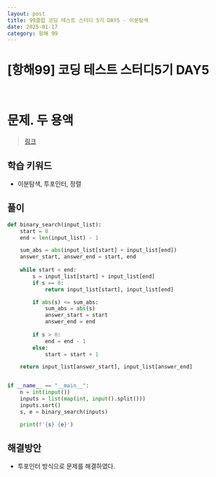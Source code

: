 ```yaml
---
layout: post
title: 99클럽 코딩 테스트 스터디 5기 DAY5 - 이분탐색
date: 2025-01-17
category: 항해 99 
---
```


# [항해99] 코딩 테스트 스터디5기 DAY5

<br>

# 문제. 두 용액
> [링크](https://www.acmicpc.net/problem/2470)

## 학습 키워드
- 이분탐색, 투포인터, 정렬



## 풀이

```python
def binary_search(input_list):
    start = 0
    end = len(input_list) - 1

    sum_abs = abs(input_list[start] + input_list[end])
    answer_start, answer_end = start, end
    
    while start < end:
        s = input_list[start] + input_list[end]
        if s == 0:
            return input_list[start], input_list[end]

        if abs(s) <= sum_abs:
            sum_abs = abs(s)
            answer_start = start
            answer_end = end
            
        if s > 0:
            end = end - 1
        else:
            start = start + 1

    return input_list[answer_start], input_list[answer_end]


if __name__ == "__main__":
    n = int(input())
    inputs = list(map(int, input().split()))
    inputs.sort()
    s, e = binary_search(inputs)

    print(f'{s} {e}')
```
## 해결방안
- 투포인터 방식으로 문제를 해결하였다.